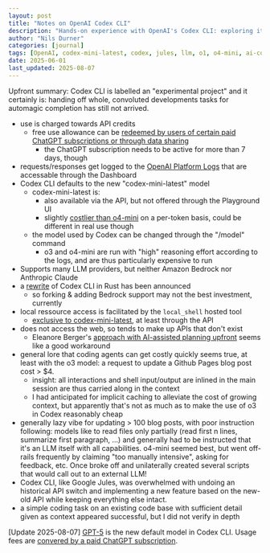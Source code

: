 ```yaml
---
layout: post
title: "Notes on OpenAI Codex CLI"
description: "Hands-on experience with OpenAI's Codex CLI: exploring its capabilities, limitations, pricing, and practical usage insights for developers working with AI-assisted coding."
author: "Nils Durner"
categories: [journal]
tags: [OpenAI, codex-mini-latest, codex, jules, llm, o1, o4-mini, ai-coding]
date: 2025-06-01
last_updated: 2025-08-07
---
```


Upfront summary: Codex CLI is labelled an "experimental project" and it certainly is: handing off whole, convoluted developments tasks for automagic completion has still not arrived.

* use is charged towards API credits
    * free use allowance can be [redeemed by users of certain paid ChatGPT subscriptions or through data sharing](https://x.com/fouadmatin/status/1923906279929778594)
        * the ChatGPT subscription needs to be active for more than 7 days, though
* requests/responses get logged to the [OpenAI Platform Logs](https://platform.openai.com/logs) that are accessable through the Dashboard
* Codex CLI defaults to the new "codex-mini-latest" model
    * codex-mini-latest is:
        * also available via the API, but not offered through the Playground UI
        * slightly [costlier than o4-mini](https://platform.openai.com/docs/models/compare?model=codex-mini-latest) on a per-token basis, could be different in real use though
    * the model used by Codex can be changed through the "/model" command
        * o3 and o4-mini are run with "high" reasoning effort according to the logs, and are thus particularly expensive to run
* Supports many LLM providers, but neither Amazon Bedrock nor Anthropic Claude
* a [rewrite](https://x.com/OpenAIDevs/status/1928556712291877327) of Codex CLI in Rust has been announced
    * so forking & adding Bedrock support may not the best investment, currently
* local ressource access is facilitated by the `local_shell` hosted tool
    * [exclusive to codex-mini-latest](https://platform.openai.com/docs/guides/tools-local-shell), at least through the API
* does not access the web, so tends to make up APIs that don't exist
    * Eleanore Berger's [approach with AI-assisted planning upfront](https://x.com/intellectronica/status/1928471155179954344) seems like a good workaround
* general lore that coding agents can get costly quickly seems true, at least with the o3 model: a request to update a Github Pages blog post cost > $4.
    * insight: all interactions and shell input/output are inlined in the main session are thus carried along in the context
    * I had anticipated for implicit caching to alleviate the cost of growing context, but apparently that's not as much as to make the use of o3 in Codex reasonably cheap
* generally lazy vibe for updating > 100 blog posts, with poor instruction following: models like to read files only partially (read first n lines, summarize first paragraph, ...) and generally had to be instructed that it's an LLM itself with all capabilities. o4-mini seemed best, but went off-rails frequently by claiming "too manually intensive", asking for feedback, etc. Once broke off and unilaterally created several scripts that would call out to an external LLM!
* Codex CLI, like Google Jules, was overwhelmed with undoing an historical API switch and implementing a new feature based on the new-old API while keeping everything else intact.
* a simple coding task on an existing code base with sufficient detail given as context appeared successful, but I did not verify in depth

[Update 2025-08-07]
[GPT-5](openai-gpt-5) is the new default model in Codex CLI. Usage fees are [convered by a paid ChatGPT subscription](https://x.com/OpenAIDevs/status/1953559797883891735).